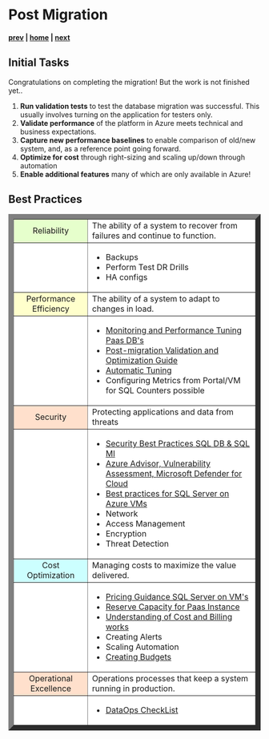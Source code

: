 # Post Migration

#### [prev](./migrationexecution.md) | [home](./readme.md)  | [next](./QnA.md)

## Initial Tasks
Congratulations on completing the migration! But the work is not finished yet..
1. **Run validation tests** to test the database migration was successful. This usually involves turning on the application for testers only. 
1. **Validate performance** of the platform in Azure meets technical and business expectations. 
1. **Capture new performance baselines** to enable comparison of old/new system, and, as a reference point going forward.
1. **Optimize for cost** through right-sizing and scaling up/down through automation
1. **Enable additional features** many of which are only available in Azure!


## Best Practices
<table border="10" >
  <tbody >
    <tr>
      <td align="center" bgcolor="#e6ffcc" >Reliability</td>
      <td align="left" bgcolor="white"> The ability of a system to recover from failures and continue to function.</td>
    </tr>
    <tr>
        <td align="center" bgcolor="white"> </td>
        <td align="left" bgcolor="white">         
            <ul>
            <li>Backups</li>
            <li>Perform Test DR Drills</li>
            <li>HA configs</li>
            </ul></td>
    </tr>
    <tr>
      <td align="center" bgcolor="#ffffcc" >Performance Efficiency</td>
      <td align="left" bgcolor="white"> The ability of a system to adapt to changes in load.</td>
    </tr>
    <tr>
      <td align="center" bgcolor="white"> </td>
      <td align="left" bgcolor="white">         
        <ul>
        <li><a href="https://docs.microsoft.com/en-us/azure/azure-sql/database/monitor-tune-overview?view=azuresql">Monitoring and Performance Tuning Paas DB's</a></li>
        <li><a href="https://docs.microsoft.com/en-us/sql/relational-databases/post-migration-validation-and-optimization-guide?view=sql-server-2017">Post-migration Validation and Optimization Guide </a></li>
        <li><a href ="https://docs.microsoft.com/en-us/azure/azure-sql/database/automatic-tuning-overview?view=azuresql">Automatic Tuning</a> </li>
        <li>Configuring Metrics from Portal/VM for SQL Counters possible</li>
      </ul>
      </td>
    </tr>
    <tr>
      <td align="center" bgcolor="#ffe0cc" >Security</td>
      <td align="left" bgcolor="white"> Protecting applications and data from threats </td>
    </tr>
    <tr>
        <td align="center" bgcolor="white"> </td>
        <td align="left" bgcolor="white">         
            <ul>
            <li><a href="https://docs.microsoft.com/en-us/azure/azure-sql/database/security-best-practice?view=azuresql"> Security Best Practices SQL DB & SQL MI</a></li>
            <li> 
            <a href="https://docs.microsoft.com/en-us/azure/advisor/advisor-security-recommendations"> Azure Advisor, </a> 
            <a href="https://docs.microsoft.com/en-us/azure/azure-sql/database/sql-vulnerability-assessment?view=azuresql&tabs=azure-powershell"> Vulnerability Assessment, </a>
            <a href="https://docs.microsoft.com/en-us/azure/defender-for-cloud/defender-for-cloud-introduction"> Microsoft Defender for Cloud </a>
            <li><a href="https://docs.microsoft.com/en-us/azure/azure-sql/virtual-machines/windows/performance-guidelines-best-practices-checklist?view=azuresql">Best practices for SQL Server on Azure VMs</a></li>
            <li>Network</li>
            <li>Access Management</li>
            <li>Encryption</li>
            <li>Threat Detection </li>
            </ul>
        </td>
    </tr>
<tr>
      <td align="center" bgcolor=" #ccffff" >Cost Optimization</td>
      <td align="left" bgcolor="white"> Managing costs to maximize the value delivered. </td>
</tr>
<tr>
        <td align="center" bgcolor="white"> </td>
        <td align="left" bgcolor="white">         
            <ul>
            <li><a href="https://docs.microsoft.com/en-us/azure/azure-sql/virtual-machines/windows/pricing-guidance?view=azuresql"> Pricing Guidance SQL Server on VM's</a></li>
            <li><a href="https://docs.microsoft.com/en-us/azure/azure-sql/database/reserved-capacity-overview?view=azuresql">Reserve Capacity for Paas Instance</a></li>  
            <li><a href="https://docs.microsoft.com/en-us/azure/cost-management-billing/cost-management-billing-overview?WT.mc_id=costmanagementcontent_docsacmhorizontal_-inproduct-learn"> Understanding of Cost and Billing works</a>    
            <li> Creating Alerts </li>
            <li> Scaling Automation </li>
            <li> <a href="https://docs.microsoft.com/en-us/azure/cost-management-billing/costs/tutorial-acm-create-budgets">Creating Budgets </a></li>  
            </ul>
        </td>
    </tr>
    <tr>
      <td align="center" bgcolor="#ffe0cc" >Operational Excellence</td>
      <td align="left" bgcolor="white"> Operations processes that keep a system running in production. </td>
    </tr>
    <tr>
        <td align="center" bgcolor="white"> </td>
        <td align="left" bgcolor="white">         
        <ul>
        <li><a href="https://docs.microsoft.com/en-us/azure/architecture/checklist/data-ops"> DataOps CheckList </a></li>
        </ul>
        </td>
    </tr>
</tbody>
</table>



